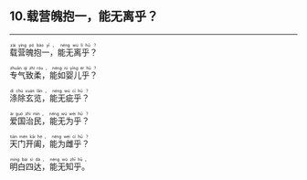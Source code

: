 ## 10.载营魄抱一，能无离乎？
---


<ruby><rb> 载营魄抱一，能无离乎？ </rb> <rt>zài  yíng  pò  bào  yī ， néng  wú  lí  hū ？</rt></ruby>

<ruby><rb> 专气致柔，能如婴儿乎？ </rb> <rt>zhuān  qì  zhì  róu ， néng  rú  yīng  ér  hū ？</rt></ruby>

<ruby><rb> 涤除玄览，能无疵乎？ </rb> <rt>dí  chú  xuán  lǎn ， néng  wú  cī  hū ？</rt></ruby>

<ruby><rb> 爱国治民，能无为乎？ </rb> <rt>ài  guó  zhì  mín ， néng  wú  wéi  hū ？</rt></ruby>

<ruby><rb> 天门开阖，能为雌乎？ </rb> <rt>tiān  mén  kāi  hé ， néng  wéi  cí  hū ？</rt></ruby>

<ruby><rb> 明白四达，能无知乎。 </rb> <rt>míng  bái  sì  dá ， néng  wú  zhī  hū 。</rt></ruby>


